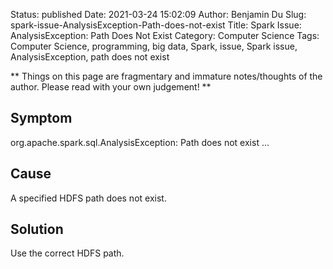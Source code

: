 Status: published
Date: 2021-03-24 15:02:09
Author: Benjamin Du
Slug: spark-issue-AnalysisException-Path-does-not-exist
Title: Spark Issue: AnalysisException: Path Does Not Exist
Category: Computer Science
Tags: Computer Science, programming, big data, Spark, issue, Spark issue, AnalysisException, path does not exist

**
Things on this page are fragmentary and immature notes/thoughts of the author.
Please read with your own judgement!
**

## Symptom

org.apache.spark.sql.AnalysisException: Path does not exist ...

## Cause

A specified HDFS path does not exist.

## Solution

Use the correct HDFS path.